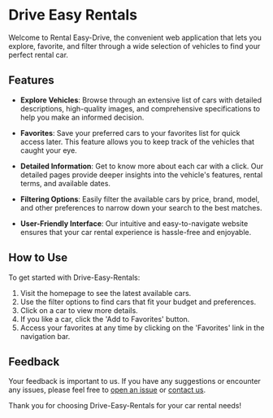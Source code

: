 # Drive Easy Rentals

Welcome to Rental Easy-Drive, the convenient web application that lets you explore, favorite, and filter through a wide selection of vehicles to find your perfect rental car.

## Features

- **Explore Vehicles**: Browse through an extensive list of cars with detailed descriptions, high-quality images, and comprehensive specifications to help you make an informed decision.

- **Favorites**: Save your preferred cars to your favorites list for quick access later. This feature allows you to keep track of the vehicles that caught your eye.

- **Detailed Information**: Get to know more about each car with a click. Our detailed pages provide deeper insights into the vehicle's features, rental terms, and available dates.

- **Filtering Options**: Easily filter the available cars by price, brand, model, and other preferences to narrow down your search to the best matches.

- **User-Friendly Interface**: Our intuitive and easy-to-navigate website ensures that your car rental experience is hassle-free and enjoyable.

## How to Use

To get started with Drive-Easy-Rentals:

1. Visit the homepage to see the latest available cars.
2. Use the filter options to find cars that fit your budget and preferences.
3. Click on a car to view more details.
4. If you like a car, click the 'Add to Favorites' button.
5. Access your favorites at any time by clicking on the 'Favorites' link in the navigation bar.

## Feedback

Your feedback is important to us. If you have any suggestions or encounter any issues, please feel free to [open an issue](#) or [contact us](#).

Thank you for choosing Drive-Easy-Rentals for your car rental needs!
